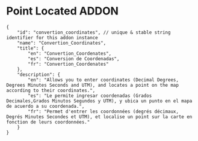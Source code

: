 Point Located ADDON
===================
    
    {
        "id": "convertion_coordinates", // unique & stable string identifier for this addon instance
        "name": "Convertion_Coordinates",
        "title": {
            "en": "Convertion_Coordenates",
            "es": "Conversion de Coordenadas",
            "fr": "Convertion_Coordenates"
        },
        "description": {
            "en": "Allows you to enter coordinates (Decimal Degrees, Degrees Minutes Seconds and UTM), and locates a point on the map according to their coordinates.",
            "es": "Le permite ingresar coordenadas (Grados Decimales,Grados Minutos Segundos y UTM), y ubica un punto en el mapa de acuerdo a su coordenada.",
            "fr": "Permet d'entrer les coordonnées (degrés décimaux, Degrés Minutes Secondes et UTM), et localise un point sur la carte en fonction de leurs coordonnées."
        }
    }
